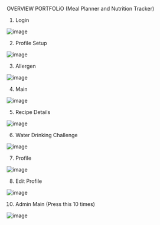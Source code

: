 OVERVIEW PORTFOLiO (Meal Planner and Nutrition Tracker)


1. Login

![image](https://github.com/remy120/MPNTS/assets/109913685/eb14faf4-cdc7-4f75-982a-c31827b39175)


2. Profile Setup

![image](https://github.com/remy120/MPNTS/assets/109913685/8b207d22-2f52-4ef2-a9d2-1562566b717d)


3. Allergen

![image](https://github.com/remy120/MPNTS/assets/109913685/c67393fd-b9bb-4db5-a05b-e9ebb10efdda)


4. Main

![image](https://github.com/remy120/MPNTS/assets/109913685/3e457216-4ca8-431c-abd1-b4e6db03caba)


5. Recipe Details

![image](https://github.com/remy120/MPNTS/assets/109913685/507ea427-6f63-4d12-bd6f-aba39fdb2680)


6. Water Drinking Challenge

![image](https://github.com/remy120/MPNTS/assets/109913685/9e795bbb-3996-452a-935d-4b742fe7e522)


7. Profile

![image](https://github.com/remy120/MPNTS/assets/109913685/20d53a3e-a2e6-4811-ad6f-2d159a90fefd)


8. Edit Profile

![image](https://github.com/remy120/MPNTS/assets/109913685/7e47b76e-10c4-4060-9f06-fb99ab203b69)


10. Admin Main (Press this 10 times)

![image](https://github.com/remy120/MPNTS/assets/109913685/320b0b0a-278f-4367-9094-7efde83732dd)

